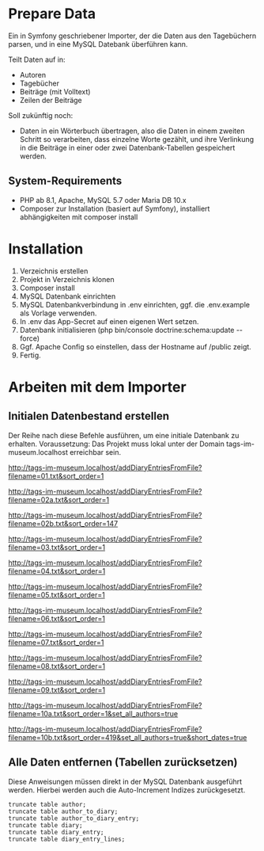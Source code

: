 # Prepare Data

Ein in Symfony geschriebener Importer, der die Daten aus den Tagebüchern parsen, und in eine MySQL Datebank überführen kann.

Teilt Daten auf in:

* Autoren
* Tagebücher
* Beiträge (mit Volltext)
* Zeilen der Beiträge

Soll zukünftig noch:

* Daten in ein Wörterbuch übertragen, also die Daten in einem zweiten Schritt so verarbeiten, dass einzelne Worte gezählt, und ihre Verlinkung in die Beiträge in einer oder zwei Datenbank-Tabellen gespeichert werden.

## System-Requirements

* PHP ab 8.1, Apache, MySQL 5.7 oder Maria DB 10.x
* Composer zur Installation (basiert auf Symfony), installiert abhängigkeiten mit composer install

# Installation

1. Verzeichnis erstellen
2. Projekt in Verzeichnis klonen
3. Composer install
4. MySQL Datenbank einrichten
5. MySQL Datenbankverbindung in .env einrichten, ggf. die .env.example als Vorlage verwenden.
6. In .env das App-Secret auf einen eigenen Wert setzen.
7. Datenbank initialisieren (php bin/console doctrine:schema:update --force)
8. Ggf. Apache Config so einstellen, dass der Hostname auf /public zeigt.
9. Fertig.

# Arbeiten mit dem Importer

## Initialen Datenbestand erstellen

Der Reihe nach diese Befehle ausführen, um eine initiale Datenbank zu erhalten.
Voraussetzung: Das Projekt muss lokal unter der Domain tags-im-museum.localhost erreichbar sein.

http://tags-im-museum.localhost/addDiaryEntriesFromFile?filename=01.txt&sort_order=1

http://tags-im-museum.localhost/addDiaryEntriesFromFile?filename=02a.txt&sort_order=1

http://tags-im-museum.localhost/addDiaryEntriesFromFile?filename=02b.txt&sort_order=147

http://tags-im-museum.localhost/addDiaryEntriesFromFile?filename=03.txt&sort_order=1

http://tags-im-museum.localhost/addDiaryEntriesFromFile?filename=04.txt&sort_order=1

http://tags-im-museum.localhost/addDiaryEntriesFromFile?filename=05.txt&sort_order=1

http://tags-im-museum.localhost/addDiaryEntriesFromFile?filename=06.txt&sort_order=1

http://tags-im-museum.localhost/addDiaryEntriesFromFile?filename=07.txt&sort_order=1

http://tags-im-museum.localhost/addDiaryEntriesFromFile?filename=08.txt&sort_order=1

http://tags-im-museum.localhost/addDiaryEntriesFromFile?filename=09.txt&sort_order=1

http://tags-im-museum.localhost/addDiaryEntriesFromFile?filename=10a.txt&sort_order=1&set_all_authors=true

http://tags-im-museum.localhost/addDiaryEntriesFromFile?filename=10b.txt&sort_order=419&set_all_authors=true&short_dates=true

## Alle Daten entfernen (Tabellen zurücksetzen)

Diese Anweisungen müssen direkt in der MySQL Datenbank ausgeführt werden.
Hierbei werden auch die Auto-Increment Indizes zurückgesetzt.

```
truncate table author;
truncate table author_to_diary;
truncate table author_to_diary_entry;
truncate table diary;
truncate table diary_entry;
truncate table diary_entry_lines;
```